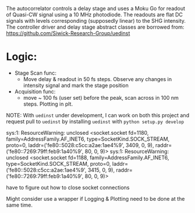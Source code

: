 The autocorrelator controls a delay stage and uses a Moku Go for readout of Quasi-CW signal using a 10 MHz photodiode.
The readouts are flat DC signals with levels corresponding (supposedly linear) to the SHG intensity.
The controller driver and delay stage abstract classes are borrowed from:
https://github.com/Siwick-Research-Group/uedinst

# Logic:

- Stage Scan func:
  - Move delay & readout in 50 fs steps. Observe any changes in intensity signal and mark the stage position
- Acquisition func:
  - move ~ 100 fs (user set) before the peak, scan across in 100 nm steps. Plotting in plt.

NOTE: With `uedinst` under development, I can work on both this project and request pull to `uedinst` by installing `uedinst` with `python setup.py develop`


sys:1: ResourceWarning: unclosed <socket.socket fd=1180, family=AddressFamily.AF_INET6, type=SocketKind.SOCK_STREAM, proto=0, laddr=('fe80::5028:c5cc:a2ae:1ae4%9', 3409, 0, 9), raddr=('fe80::7269:79ff:feb9:1a40%9', 80, 0, 9)>
sys:1: ResourceWarning: unclosed <socket.socket fd=1188, family=AddressFamily.AF_INET6, type=SocketKind.SOCK_STREAM, proto=0, laddr=('fe80::5028:c5cc:a2ae:1ae4%9', 3415, 0, 9), raddr=('fe80::7269:79ff:feb9:1a40%9', 80, 0, 9)>

have to figure out how to close socket connections



Might consider use a wrapper if Logging & Plotting need to be done at the same time.